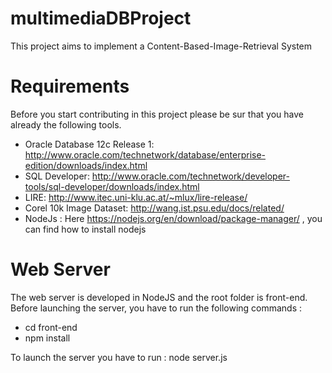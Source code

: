 # multimediaDBProject
This project aims to implement a Content-Based-Image-Retrieval System

# Requirements 
Before you start contributing in this project please be sur that you have already the following tools.
- Oracle Database 12c Release 1: http://www.oracle.com/technetwork/database/enterprise-edition/downloads/index.html
- SQL Developer: http://www.oracle.com/technetwork/developer-tools/sql-developer/downloads/index.html
- LIRE: http://www.itec.uni-klu.ac.at/~mlux/lire-release/
- Corel 10k Image Dataset: http://wang.ist.psu.edu/docs/related/
- NodeJs : Here https://nodejs.org/en/download/package-manager/ , you can find how to install nodejs

# Web Server 
The web server is developed in NodeJS and the root folder is front-end.  
Before launching the server, you have to run the following commands : 
- cd front-end 
- npm install 

To launch the server you have to run : node server.js
